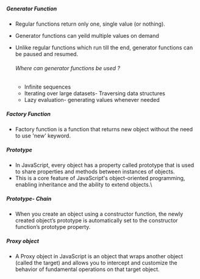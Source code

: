 ##### Generator Function

- Regular functions return only one, single value (or nothing).
- Generator functions can yeild multiple values on demand
- Unlike regular functions which run till the end, generator functions can be paused and resumed.

  ###### Where can generator functions be used ?

  - Infinite sequences
  - Iterating over large datasets- Traversing data structures
  - Lazy evaluation- generating values whenever needed

##### Factory Function

- Factory function is a function that returns new object without the need to use 'new' keyword.

##### Prototype 

- In JavaScript, every object has a property called prototype that is used to share properties and methods between instances of objects. 
- This is a core feature of JavaScript's object-oriented programming, enabling inheritance and the ability to extend objects.\

##### Prototype- Chain

- When you create an object using a constructor function, the newly created object’s prototype is automatically set to the constructor function’s prototype property.

#####  Proxy object

- A Proxy object in JavaScript is an object that wraps another object (called the target) and allows you to intercept and customize the behavior of fundamental operations on that target object. 



